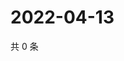 # 2022-04-13

共 0 条

<!-- BEGIN WEIBO -->
<!-- 最后更新时间 Wed Apr 13 2022 01:09:32 GMT+0800 (China Standard Time) -->

<!-- END WEIBO -->
